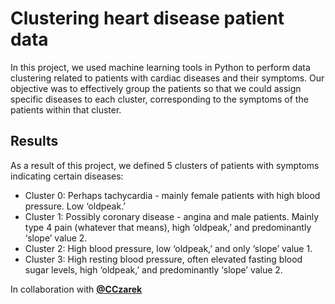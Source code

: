 # Clustering heart disease patient data
In this project, we used machine learning tools in Python to perform data clustering related to patients with cardiac diseases and their symptoms. Our objective was to effectively group the patients so that we could assign specific diseases to each cluster, corresponding to the symptoms of the patients within that cluster.

## Results
As a result of this project, we defined 5 clusters of patients with symptoms indicating certain diseases:
- Cluster 0: Perhaps tachycardia - mainly female patients with high blood pressure. Low ‘oldpeak.’
- Cluster 1: Possibly coronary disease - angina and male patients. Mainly type 4 pain (whatever that means), high ‘oldpeak,’ and predominantly ‘slope’ value 2.
- Cluster 2: High blood pressure, low ‘oldpeak,’ and only ‘slope’ value 1.
- Cluster 3: High resting blood pressure, often elevated fasting blood sugar levels, high ‘oldpeak,’ and predominantly ‘slope’ value 2.

In collaboration with [**@CCzarek**](https://github.com/CCzarek)
